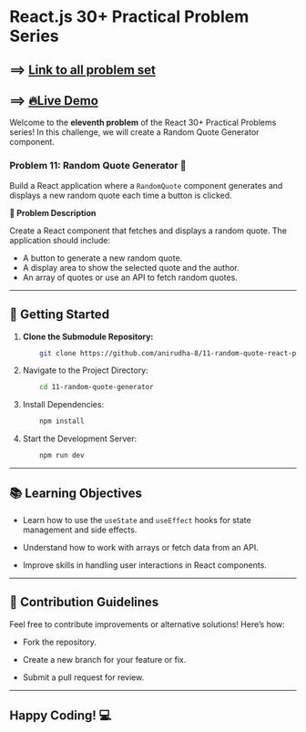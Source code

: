 # React.js 30+ Practical Problem Series

## ==> [Link to all problem set](https://github.com/anirudha-8/react.js-practical-problems.git)

## ==> [🔥Live Demo](https://11-random-quote-generator.vercel.app/)

Welcome to the **eleventh problem** of the React 30+ Practical Problems series! In this challenge, we will create a Random Quote Generator component.

### Problem 11: Random Quote Generator 🎲

Build a React application where a `RandomQuote` component generates and displays a new random quote each time a button is clicked.

**📝 Problem Description**

Create a React component that fetches and displays a random quote. The application should include:

- A button to generate a new random quote.
- A display area to show the selected quote and the author.
- An array of quotes or use an API to fetch random quotes.

---

## 🚀 Getting Started

1. **Clone the Submodule Repository:**

    ```bash
        git clone https://github.com/anirudha-8/11-random-quote-react-problem.git
    ```

2. Navigate to the Project Directory:

    ```bash
        cd 11-random-quote-generator
    ```

3. Install Dependencies:

    ```bash
        npm install
    ```

4. Start the Development Server:

    ```bash
        npm run dev
    ```

---

## 📚 Learning Objectives

- Learn how to use the `useState` and `useEffect` hooks for state management and side effects.

- Understand how to work with arrays or fetch data from an API.

- Improve skills in handling user interactions in React components.

---

## 🤝 Contribution Guidelines

Feel free to contribute improvements or alternative solutions! Here’s how:

- Fork the repository.

- Create a new branch for your feature or fix.

- Submit a pull request for review.

---

## Happy Coding! 💻
